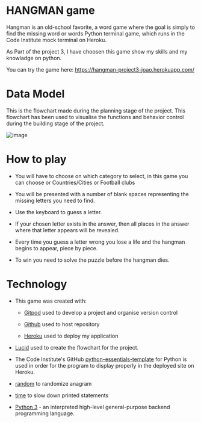 # HANGMAN game

Hangman is an old-school favorite, a word game where the goal is simply to find the missing word or words Python terminal game, which runs in the Code Institute mock terminal on Heroku.

As Part of the project 3, I have choosen this game show my skills and my knowladge on python.

You can try the game here:
https://hangman-project3-joao.herokuapp.com/


# Data Model

This is the flowchart made during the planning stage of the project. This flowchart has been used to visualise the functions and behavior control during the building stage of the project.

![image](https://user-images.githubusercontent.com/117991189/232302350-e51fef8e-745b-4c70-81b1-623e5580dd67.png)

# How to play

* You will have to choose on which category to select, in this game you can choose or Countries/Cities or Football clubs

* You will be presented with a number of blank spaces representing the missing letters you need to find.

* Use the keyboard to guess a letter.

* If your chosen letter exists in the answer, then all places in the answer where that letter appears will be revealed.

* Every time you guess a letter wrong you lose a life and the hangman begins to appear, piece by piece.

* To win you need to solve the puzzle before the hangman dies.


# Technology


*  This game was created with:

    * [Gitpod](https://www.gitpod.io/) used to develop a project and organise version control 

    * [Github](https://github.com) used to host repository
       
    * [Heroku](https://id.heroku.com/login) used to deploy my application

* [Lucid](https://lucid.app/users/login#/login) used to create the flowchart for the project.

* The Code Institute's GitHub [python-essentials-template](https://github.com/Code-Institute-Org/python-essentials-template) for Python is used in order for the program to display properly in the deployed site on Heroku.

* [random](https://docs.python.org/3/library/random.html) to randomize anagram

* [time](https://docs.python.org/3/library/time.html) to slow down printed statements

* [Python 3](https://www.python.org/) - an interpreted high-level general-purpose backend programming language.
